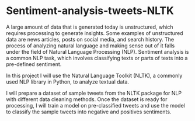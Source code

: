 # Sentiment-analysis-tweets-NLTK

A large amount of data that is generated today is unstructured, which requires processing to generate insights. Some examples of unstructured data are news articles, posts on social media, and search history. The process of analyzing natural language and making sense out of it falls under the field of Natural Language Processing (NLP). Sentiment analysis is a common NLP task, which involves classifying texts or parts of texts into a pre-defined sentiment.

In this project I will use the Natural Language Toolkit (NLTK), a commonly used NLP library in Python, to analyze textual data.

I will prepare a dataset of sample tweets from the NLTK package for NLP with different data cleaning methods. Once the dataset is ready for processing, I will train a model on pre-classified tweets and use the model to classify the sample tweets into negative and positives sentiments.
